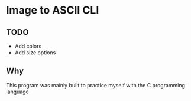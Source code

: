 # Image to ASCII CLI 

## TODO
- Add colors
- Add size options

## Why 
This program was mainly built to practice myself with the C programming language

